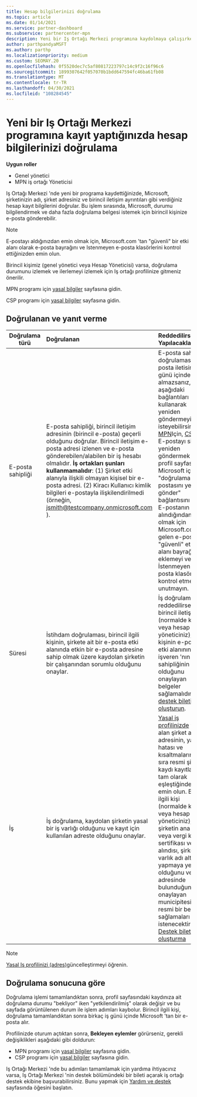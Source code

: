 ```yaml
---
title: Hesap bilgilerinizi doğrulama
ms.topic: article
ms.date: 01/14/2021
ms.service: partner-dashboard
ms.subservice: partnercenter-mpn
description: Yeni bir Iş Ortağı Merkezi programına kaydolmaya çalışırken hesap doğrulamanın durumunu izleyin. Gerekirse ek bilgi sağlamayı öğrenin.
author: parthpandyaMSFT
ms.author: parthp
ms.localizationpriority: medium
ms.custom: SEOMAY.20
ms.openlocfilehash: 0f5520dec7c5af80817223797c14c9f2c16f96c6
ms.sourcegitcommit: 1899307642f057070b1bdd647594fc46ba61fb08
ms.translationtype: MT
ms.contentlocale: tr-TR
ms.lasthandoff: 04/30/2021
ms.locfileid: "108284545"
---
```

# <a name="verify-your-account-information-when-you-enroll-in-a-new-partner-center-program"></a>Yeni bir Iş Ortağı Merkezi programına kayıt yaptığınızda hesap bilgilerinizi doğrulama

**Uygun roller**

- Genel yönetici
- MPN iş ortağı Yöneticisi

Iş Ortağı Merkezi 'nde yeni bir programa kaydettiğinizde, Microsoft, şirketinizin adı, şirket adresiniz ve birincil iletişim ayrıntıları gibi verdiğiniz hesap kayıt bilgilerini doğrular. Bu işlem sırasında, Microsoft, durumu bilgilendirmek ve daha fazla doğrulama belgesi istemek için birincil kişinize e-posta gönderebilir.

>[!NOTE]
>E-postayı aldığınızdan emin olmak için, Microsoft.com 'tan "güvenli" bir etki alanı olarak e-posta bayrağını ve Istenmeyen e-posta klasörlerini kontrol ettiğinizden emin olun.

Birincil kişimiz (genel yönetici veya Hesap Yöneticisi) varsa, doğrulama durumunu izlemek ve ilerlemeyi izlemek için Iş ortağı profilinize gitmeniz önerilir.

MPN programı için [yasal bilgiler](https://partner.microsoft.com/pcv/accountsettings/connectedpartnerprofile) sayfasına gidin.

CSP programı için [yasal bilgiler](https://partner.microsoft.com/pcv/accountsettings/partnerprofile) sayfasına gidin.


## <a name="what-is-verified-and-how-to-respond"></a>Doğrulanan ve yanıt verme

|**Doğrulama türü**   |**Doğrulanan**   |**Reddedilirse Yapılacaklar**   |
|----------------------------|:-----------------------------------|:--------------------------------------|
|E-posta sahipliği   |E-posta sahipliği, birincil iletişim adresinin (birincil e-posta) geçerli olduğunu doğrular. Birincil iletişim e-posta adresi izlenen ve e-posta gönderebilen/alabilen bir iş hesabı olmalıdır. **İş ortakları şunları kullanmamalıdır**: (1) Şirket etki alanıyla ilişkili olmayan kişisel bir e-posta adresi. (2) Kiracı Kullanıcı kimlik bilgileri e-postayla ilişkilendirilmedi (örneğin, jsmith@testcompany.onmicrosoft.com ).  |E-posta sahiplik doğrulaması e-posta iletisini bir iş günü içinde almazsanız, aşağıdaki bağlantıları kullanarak yeniden göndermeyi isteyebilirsiniz: [MPN](https://partner.microsoft.com/pcv/accountsettings/connectedpartnerprofile)Için, [CSP](https://partner.microsoft.com/pcv/accountsettings/partnerprofile)için. E-postayı size yeniden göndermek için profil sayfasında, Microsoft için "doğrulama e-postasını yeniden gönder" bağlantısını seçin. E-postanın alındığından emin olmak için Microsoft.com’dan gelen e-postaya "güvenli" etki alanı bayrağı eklemeyi ve İstenmeyen e-posta klasörünüzü kontrol etmeyi unutmayın.|
|Süresi |İstihdam doğrulaması, birincil ilgili kişinin, şirkete ait bir e-posta etki alanında etkin bir e-posta adresine sahip olmak üzere kaydolan şirketin bir çalışanından sorumlu olduğunu onaylar.|İş doğrulaması reddedilirse, birincil iletişim (normalde küresel veya hesap yöneticiniz), kişinin e-posta etki alanının işveren 'nın sahipliğinin altında olduğunu onaylayan belgeler sağlamalıdır. [Bir destek bileti oluşturun](https://partner.microsoft.com/dashboard/support/csp/servicerequests/create?stage=2&topicid=c34a5c81-a111-476d-11a4-81c808c37a6b).|
|İş   | İş doğrulama, kaydolan şirketin yasal bir iş varlığı olduğunu ve kayıt için kullanılan adreste olduğunu onaylar.|[Yasal iş profilinizde](https://partner.microsoft.com/pcv/accountsettings/connectedpartnerprofile) yer alan şirket adı ve adresinin, yazım hatası ve kısaltmaların yanı sıra resmi şirket iş kaydı kayıtlarınızın tam olarak eşleştiğinden emin olun. Birincil ilgili kişi (normalde küresel veya hesap yöneticiniz), şirketin ana ülke veya vergi kaydı sertifikası veya alındısı, şirketin bu varlık adı altında iş yapmaya yetkili olduğunu ve kayıt adresinde bulunduğunu onaylayan municipitesi gibi resmi bir belge sağlamaları istenecektir. [Destek bileti oluşturma](https://partner.microsoft.com/dashboard/support/csp/servicerequests/create?stage=2&topicid=52ac28f3-d58f-99d9-9846-3df5a6477c54)|

>[!NOTE]
>[Yasal Iş profilinizi (adres)](update-your-partner-profile.md)güncelleştirmeyi öğrenin.

## <a name="when-verification-concludes"></a>Doğrulama sonucuna göre

Doğrulama işlemi tamamlandıktan sonra, profil sayfasındaki kaydınıza ait doğrulama durumu "bekliyor" iken "yetkilendirilmiş" olarak değişir ve bu sayfada görüntülenen durum ile işlem adımları kaybolur.
Birincil ilgili kişi, doğrulama tamamlandıktan sonra birkaç iş günü içinde Microsoft 'tan bir e-posta alır. 

Profilinizde oturum açtıktan sonra, **Bekleyen eylemler** görürseniz, gerekli değişiklikleri aşağıdaki gibi doldurun:

- MPN programı için [yasal bilgiler](https://partner.microsoft.com/pcv/accountsettings/connectedpartnerprofile) sayfasına gidin.  
- CSP programı için [yasal bilgiler](https://partner.microsoft.com/pcv/accountsettings/partnerprofile) sayfasına gidin.

Iş Ortağı Merkezi 'nde bu adımları tamamlamak için yardıma ihtiyacınız varsa, Iş Ortağı Merkezi 'nin destek bölümündeki bir bileti açarak iş ortağı destek ekibine başvurabilirsiniz. Bunu yapmak için [Yardım ve destek](https://partner.microsoft.com/dashboard/support/servicerequests/create?stage=2&topicid=21655de7-7dbb-4927-33a2-f60f45feadf3) sayfasında öğesini başlatın.
